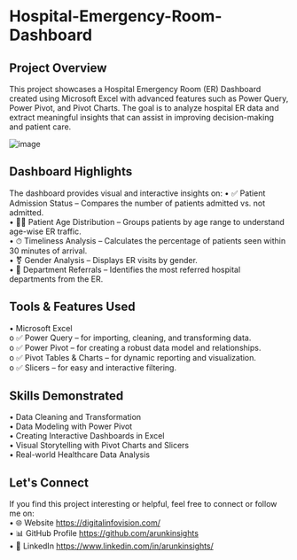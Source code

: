 # Hospital-Emergency-Room-Dashboard
## Project Overview
This project showcases a Hospital Emergency Room (ER) Dashboard created using Microsoft Excel with advanced features such as Power Query, Power Pivot, and Pivot Charts. The goal is to analyze hospital ER data and extract meaningful insights that can assist in improving decision-making and patient care.

![image](https://github.com/user-attachments/assets/93694150-8126-41fc-8334-6a95166bb42d)


## Dashboard Highlights 
The dashboard provides visual and interactive insights on:
•	✅ Patient Admission Status – Compares the number of patients admitted vs. not admitted. <br />
•	🧒👵 Patient Age Distribution – Groups patients by age range to understand age-wise ER traffic. <br />
•	⏱ Timeliness Analysis – Calculates the percentage of patients seen within 30 minutes of arrival. <br />
•	⚧ Gender Analysis – Displays ER visits by gender. <br />
•	🏥 Department Referrals – Identifies the most referred hospital departments from the ER. <br />

## Tools & Features Used

•	Microsoft Excel <br />
o	✅ Power Query – for importing, cleaning, and transforming data.<br />
o	✅ Power Pivot – for creating a robust data model and relationships. <br />
o	✅ Pivot Tables & Charts – for dynamic reporting and visualization. <br />
o	✅ Slicers – for easy and interactive filtering. <br />

## Skills Demonstrated 
•	Data Cleaning and Transformation <br />
•	Data Modeling with Power Pivot <br />
•	Creating Interactive Dashboards in Excel <br />
•	Visual Storytelling with Pivot Charts and Slicers <br />
•	Real-world Healthcare Data Analysis <br />

## Let's Connect
If you find this project interesting or helpful, feel free to connect or follow me on: <br />
•	🌐 Website https://digitalinfovision.com/ <br />
•	📊 GitHub Profile https://github.com/arunkinsights <br />
•	💼 LinkedIn https://www.linkedin.com/in/arunkinsights/ <br />


